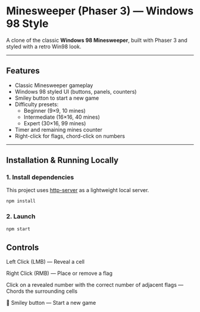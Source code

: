 # Minesweeper (Phaser 3) — Windows 98 Style

A clone of the classic **Windows 98 Minesweeper**, built with Phaser 3 and styled with a retro Win98 look.  

---

## Features
- Classic Minesweeper gameplay
- Windows 98 styled UI (buttons, panels, counters)
- Smiley button to start a new game
- Difficulty presets:
  - Beginner (9×9, 10 mines)
  - Intermediate (16×16, 40 mines)
  - Expert (30×16, 99 mines)
- Timer and remaining mines counter
- Right-click for flags, chord-click on numbers

---

## Installation & Running Locally


### 1. Install dependencies
This project uses [http-server](https://www.npmjs.com/package/http-server) as a lightweight local server.

```bash
npm install
```

### 2. Launch
```bash
npm start
```

## Controls

Left Click (LMB) — Reveal a cell

Right Click (RMB) — Place or remove a flag

Click on a revealed number with the correct number of adjacent flags — Chords the surrounding cells

🙂 Smiley button — Start a new game